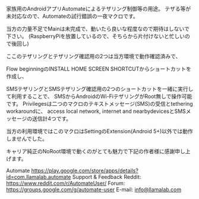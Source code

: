 家族用のAndroidアプリAutomateによるテザリング制御等の用途。
テザる等が未対応なので、Automateの試行錯誤の一夜マクロです。

当方の力量不足でMainは未完成で、動いたら良いな程度なので期待はしないで下さい。
(RaspberryPiを放置しているので、そちらから片付けないと忙しいので後回し)

ここのテザリングとテザリング確認用の2つは当方環境で動作確認済みで、

Flow beginningのINSTALL HOME SCREEN SHORTCUTからショートカットを作成し、

SMSテザリングとSMSテザリング確認用の2つのショートカットを一緒に実行して利用することで、
SMSからAndroidのWi-FiテザリングがRoot無しで操作可能です。
Privilegesは二つのマクロのテキストメッセージ(SMS)の受信とtethering workaroundに、
access local network, internet and nearbydevicesとSMSメッセージの送信計4つです。

当方の利用環境ではこのマクロはSettingのExtension(Android 5+)以外では動作しませんでした。

キャリア純正のNoRoot環境で動くのがとても魅力で下記の作者様に感謝申し上げます。

Automate
https://play.google.com/store/apps/details?id=com.llamalab.automate
Support & Feedback
Reddit: https://www.reddit.com/r/AutomateUser/
Forum: https://groups.google.com/g/automate-user
E-mail: info@llamalab.com
